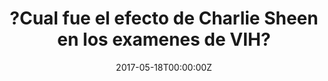 ---
date: '2017-05-18T00:00:00Z'
external_link: https://web.archive.org/web/20210616054451/https://nmas1.org/news/2017/05/18/charlie
image:
  focal_point: Smart
original_link: https://nmas1.org/news/2017/05/18/charlie
summary: ?Cual fue el efecto de Charlie Sheen en los examenes de VIH? De acuerdo con
  la investigacion, la revelacion publica causo un aumento exponencial en las consultas
  en linea sobre el VIH y disparo los indices de pruebas de descarte de esta enfermedad
  en los Estados Unidos. En el nuevo estudio de seguimiento, Ayers y su equipo hallaron
  que, ademas, la noticia sobre el actor de la serie "Two and a half men" dio paso
  a niveles record de ventas de kits de examenes rapidos caseros. El equipo recopilo
  datos sobre las ventas semanales de OraQuick, el unico kit de prueba de VIH en casa
  disponible en los Estados Unidos, para investigar si las consultas de Internet (basadas
  en los datos de Google Trends en las busquedas con "prueba", "pruebas" o "pruebas"
  y "VIH") podrian correlacionarse con cualquier incremento en los despistajes. La
  semana de la divulgacion de Sheen coincidio con una casi duplicacion en las ventas
  de OraQuick, que alcanzo su maximo historico, un efecto que duro unas tres semanas
  mas.
title: ?Cual fue el efecto de Charlie Sheen en los examenes de VIH?
---